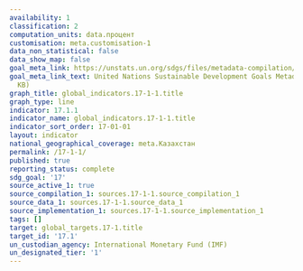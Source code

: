 ```yaml
---
availability: 1
classification: 2
computation_units: data.процент
customisation: meta.customisation-1
data_non_statistical: false
data_show_map: false
goal_meta_link: https://unstats.un.org/sdgs/files/metadata-compilation/Metadata-Goal-17.pdf
goal_meta_link_text: United Nations Sustainable Development Goals Metadata (PDF 469
  KB)
graph_title: global_indicators.17-1-1.title
graph_type: line
indicator: 17.1.1
indicator_name: global_indicators.17-1-1.title
indicator_sort_order: 17-01-01
layout: indicator
national_geographical_coverage: meta.Казахстан
permalink: /17-1-1/
published: true
reporting_status: complete
sdg_goal: '17'
source_active_1: true
source_compilation_1: sources.17-1-1.source_compilation_1
source_data_1: sources.17-1-1.source_data_1
source_implementation_1: sources.17-1-1.source_implementation_1
tags: []
target: global_targets.17-1.title
target_id: '17.1'
un_custodian_agency: International Monetary Fund (IMF)
un_designated_tier: '1'
---
```

